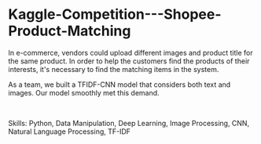 # Kaggle-Competition---Shopee-Product-Matching

In e-commerce, vendors could upload different images and product title for the same product. In order to help the customers find the products of their interests, it's necessary to find the matching items in the system.



As a team, we built a TFIDF-CNN model that considers both text and images. Our model smoothly met this demand.

​

Skills: Python, Data Manipulation, Deep Learning, Image Processing, CNN, Natural Language Processing, TF-IDF